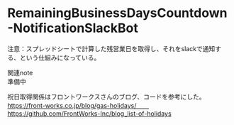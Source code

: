 # RemainingBusinessDaysCountdown-NotificationSlackBot

注意：スプレッドシートで計算した残営業日を取得し、それをslackで通知する、という仕組みになっている。

関連note</br>
準備中　　


祝日取得関係はフロントワークスさんのブログ、コードを参考にした。　　</br>
https://front-works.co.jp/blog/gas-holidays/　　</br>
https://github.com/FrontWorks-Inc/blog_list-of-holidays
